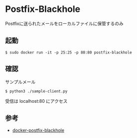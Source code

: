 # Postfix-Blackhole

Postfixに送られたメールをローカルファイルに保管するのみ

## 起動

```
$ sudo docker run -it -p 25:25 -p 80:80 postfix-blackhole
```

## 確認

サンプルメール
```
$ python3 ./sample-client.py
```

受信は localhost:80 にアクセス

## 参考

* [docker-postfix-blackhole](https://github.com/feathj/docker-postfix-blackhole)

